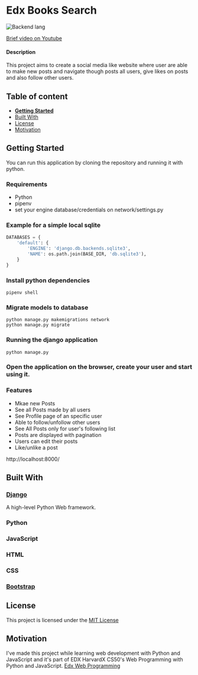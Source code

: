 

# Edx Books Search 

![Backend lang](https://img.shields.io/badge/python-3.6-green)



[Brief video on Youtube](https://www.youtube.com/watch?v=9-DY5qaY6Ck&t=25s "video")

#### Description
This project aims to create a social media like website where user are able to make new posts and navigate though posts all users, give likes on posts and also follow other users.


## Table of content

- [**Getting Started**](#getting-started)
- [Built With](#built-with)
- [License](#license)
- [Motivation](#motivation)

## Getting Started
You can run this application by cloning the repository and running it with python.

### Requirements
- Python
- pipenv
- set your engine database/credentials on network/settings.py

### Example for a simple local sqlite
```python
DATABASES = {
    'default': {
        'ENGINE': 'django.db.backends.sqlite3',
        'NAME': os.path.join(BASE_DIR, 'db.sqlite3'),
    }
}
```

### Install python dependencies
```console
pipenv shell
```

### Migrate models to database
```console
python manage.py makemigrations network
python manage.py migrate
```

### Running the django application

```console
python manage.py
```
### Open the application on the browser, create your user and start using it.

### Features
- Mkae new Posts
- See all Posts made by all users
- See Profile page of an specific user
- Able to follow/unfollow other users
- See All Posts only for user's following list
- Posts are displayed with pagination
- Users can edit their posts
- Like/unlike a post

http://localhost:8000/

## Built With

### [Django](https://www.djangoproject.com/ "Django")
A high-level Python Web framework.
### Python
### JavaScript
### HTML
### CSS
### [Bootstrap](https://getbootstrap.com/ "Bootstrap")

## License

This project is licensed under the [MIT License](https://github.com/antfons/edx-books-search/blob/main/LICENSE)


## Motivation
I've made this project while learning web development with Python and JavaScript and it's part of EDX HarvardX CS50's Web Programming with Python and JavaScript. [Edx Web Programming](https://courses.edx.org/courses/course-v1:HarvardX+CS50W+Web/course/ "Edx Web Programming")
